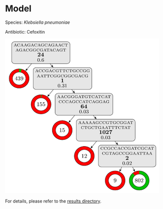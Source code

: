 
# Model

Species: *Klebsiella pneumoniae*

Antibiotic: Cefoxitin

<img src="./model.png" width=500 height=500 />

For details, please refer to the [results directory](../../../../../results/cart_b/klebsiella%20pneumoniae/cefoxitin/repeat_0/).

